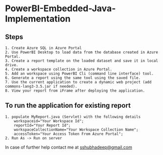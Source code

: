 <!--
  Title: PowerBI Embedded Java Implementation
  Description: A PowerBI Embedded Java Implementation  to diplay a report in iFrame.
  Author: sshubhadeep
  --> 


# PowerBI-Embedded-Java-Implementation
  
 ## Steps
  
    1. Create Azure SQL in Azure Portal
    2. Use PowerBI Desktop to load data from the database created in Azure Portal.
    3. Create a report template on the loaded dataset and save it in local drive.
    4. Create a workspace collection in Azure Portal.
    5. Add an workspace using PowerBI Cli (command line interface) tool.
    6. Generate a report using the same tool using the saved file.
    7. Use the current application to create a dynamic web project (add commons-lang3-3.5.jar if needed).
    8. View your report from iFrame after deploying the application.

  ## To run the application for existing report
  
    1. populate MyReport.java (Servlet) with the following details
    	workspaceid="Your Workspace Id";
		reportId="Your Report Id";
		workspaceCollectionName="Your Workspace Collection Name";
		accessToken="Your Access Token From Azure Portal";
    2. Run As -> Run on server
    
In case of further help contact me at sshubhadeep@gmail.com
